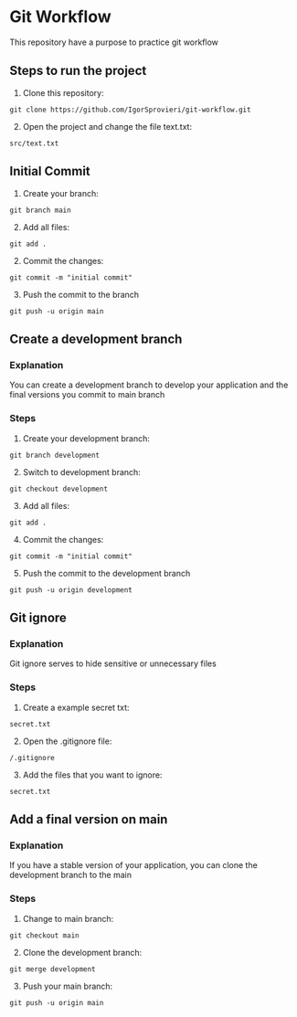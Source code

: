 # Git Workflow

This repository have a purpose to practice git workflow

## Steps to run the project

1. Clone this repository:

```
git clone https://github.com/IgorSprovieri/git-workflow.git
```

2. Open the project and change the file text.txt:

```
src/text.txt
```

## Initial Commit

1. Create your branch:

```
git branch main
```

2. Add all files:

```
git add .
```

2. Commit the changes:

```
git commit -m "initial commit"
```

3. Push the commit to the branch

```
git push -u origin main
```

## Create a development branch

### Explanation

You can create a development branch to develop your application and the final versions you commit to main branch

### Steps

1. Create your development branch:

```
git branch development
```

2. Switch to development branch:

```
git checkout development
```

3. Add all files:

```
git add .
```

4. Commit the changes:

```
git commit -m "initial commit"
```

5. Push the commit to the development branch

```
git push -u origin development
```

## Git ignore

### Explanation

Git ignore serves to hide sensitive or unnecessary files

### Steps

1. Create a example secret txt:

```
secret.txt
```

2. Open the .gitignore file:

```
/.gitignore
```

3. Add the files that you want to ignore:

```
secret.txt
```

## Add a final version on main

### Explanation

If you have a stable version of your application, you can clone the development branch to the main

### Steps

1. Change to main branch:

```
git checkout main
```

2. Clone the development branch:

```
git merge development
```

3. Push your main branch:

```
git push -u origin main
```
